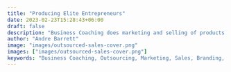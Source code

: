```yaml
---
title: "Producing Elite Entrepreneurs"
date: 2023-02-23T15:28:43+06:00
draft: false
description: "Business Coaching does marketing and selling of products and services for companies looking to outsource"
author: "Andre Barrett"
image: "images/outsourced-sales-cover.png"
images: ["images/outsourced-sales-cover.png"]
keywords: "Business Coaching, Outsourcing, Marketing, Sales, Branding, Lead Generation"
---
```

